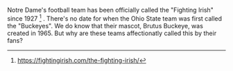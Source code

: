 Notre Dame's football team has been officially called the "Fighting Irish" since 1927 [^1] .  There's no date for when the Ohio State team was first called the "Buckeyes". We do know that their mascot, Brutus Buckeye, was created in 1965. But why are these teams affectionatly called this by their fans?

[^1]: <a href="https://fightingirish.com/the-fighting-irish/#:~:text=University%20president,%20nickname%20in%201927." target=_blank>https://fightingirish.com/the-fighting-irish/</a>


<!--stackedit_data:
eyJwcm9wZXJ0aWVzIjoidGl0bGU6IFwiTm90cmUgRGFtZSArIE
9oaW8gU3RhdGVcIlxuZXhjZXJwdDogXCJwbGFjZWhvbGRlclwi
XG5hdXRob3I6IEpvaG4gVlxuaGVhZGVyOlxuICB0ZWFzZXI6IF
wiL2Fzc2V0cy9pbWFnZXMvcGxhY2Vob2xkZXIuanBnXCJcbnRh
Z3M6IFxuICAtIHBsYWNlaG9sZGVyXG4iLCJoaXN0b3J5IjpbLT
E5MDI4ODk4ODgsLTYyNDE5MTA5NSw4NDYzOTA3OSwxNTM1MDgz
MTY1LC03MTkyNTY2MDgsLTEwMzYwODc5ODRdfQ==
-->